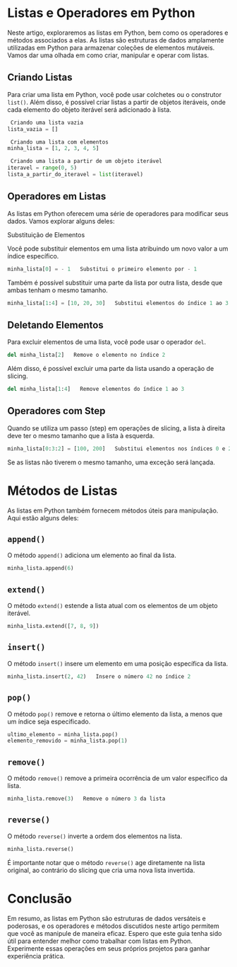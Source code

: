 
#  Listas e Operadores em Python

Neste artigo, exploraremos as listas em Python, bem como os operadores e métodos associados a elas. As listas são estruturas de dados amplamente utilizadas em Python para armazenar coleções de elementos mutáveis. Vamos dar uma olhada em como criar, manipular e operar com listas.

## Criando Listas

Para criar uma lista em Python, você pode usar colchetes ou o construtor `list()`. Além disso, é possível criar listas a partir de objetos iteráveis, onde cada elemento do objeto iterável será adicionado à lista.

```python
 Criando uma lista vazia
lista_vazia = []

 Criando uma lista com elementos
minha_lista = [1, 2, 3, 4, 5]

 Criando uma lista a partir de um objeto iterável
iteravel = range(0, 5)
lista_a_partir_do_iteravel = list(iteravel)
```

## Operadores em Listas

As listas em Python oferecem uma série de operadores para modificar seus dados. Vamos explorar alguns deles:

 Substituição de Elementos

Você pode substituir elementos em uma lista atribuindo um novo valor a um índice específico.

```python
minha_lista[0] = - 1   Substitui o primeiro elemento por - 1
```

Também é possível substituir uma parte da lista por outra lista, desde que ambas tenham o mesmo tamanho.

```python
minha_lista[1:4] = [10, 20, 30]   Substitui elementos do índice 1 ao 3
```

## Deletando Elementos

Para excluir elementos de uma lista, você pode usar o operador `del`.

```python
del minha_lista[2]   Remove o elemento no índice 2
```

Além disso, é possível excluir uma parte da lista usando a operação de slicing.

```python
del minha_lista[1:4]   Remove elementos do índice 1 ao 3
```

## Operadores com Step

Quando se utiliza um passo (step) em operações de slicing, a lista à direita deve ter o mesmo tamanho que a lista à esquerda.

```python
minha_lista[0:3:2] = [100, 200]   Substitui elementos nos índices 0 e 2
```

Se as listas não tiverem o mesmo tamanho, uma exceção será lançada.

# Métodos de Listas

As listas em Python também fornecem métodos úteis para manipulação. Aqui estão alguns deles:

## `append()`

O método `append()` adiciona um elemento ao final da lista.

```python
minha_lista.append(6)
```

## `extend()`

O método `extend()` estende a lista atual com os elementos de um objeto iterável.

```python
minha_lista.extend([7, 8, 9])
```

## `insert()`

O método `insert()` insere um elemento em uma posição específica da lista.

```python
minha_lista.insert(2, 42)   Insere o número 42 no índice 2
```

## `pop()`

O método `pop()` remove e retorna o último elemento da lista, a menos que um índice seja especificado.

```python
ultimo_elemento = minha_lista.pop()
elemento_removido = minha_lista.pop(1)
```

## `remove()`

O método `remove()` remove a primeira ocorrência de um valor específico da lista.

```python
minha_lista.remove(3)   Remove o número 3 da lista
```

## `reverse()`

O método `reverse()` inverte a ordem dos elementos na lista.

```python
minha_lista.reverse()
```

É importante notar que o método `reverse()` age diretamente na lista original, ao contrário do slicing que cria uma nova lista invertida.


# Conclusão
Em resumo, as listas em Python são estruturas de dados versáteis e poderosas, e os operadores e métodos discutidos neste artigo permitem que você as manipule de maneira eficaz. Espero que este guia tenha sido útil para entender melhor como trabalhar com listas em Python. Experimente essas operações em seus próprios projetos para ganhar experiência prática.
 

